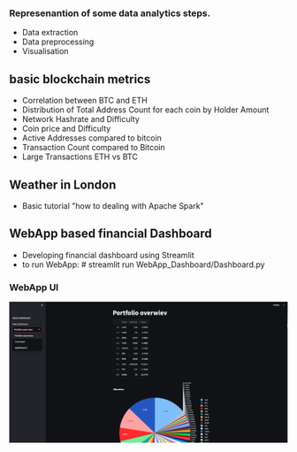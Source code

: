 ### Represenantion of some data analytics steps.
- Data extraction 
- Data preprocessing 
- Visualisation 


## basic blockchain metrics 
- Correlation between BTC and ETH 
- Distribution of Total Address Count for each coin by Holder Amount
- Network Hashrate and Difficulty
- Coin price and Difficulty
- Active Addresses compared to bitcoin
- Transaction Count compared to Bitcoin 
- Large Transactions ETH vs BTC

## Weather in London 
- Basic tutorial "how to dealing with Apache Spark"

## WebApp based financial Dashboard
- Developing financial dashboard using Streamlit
- to run WebApp: # streamlit run WebApp_Dashboard/Dashboard.py
### WebApp UI
![Alt text](image-1.png)
